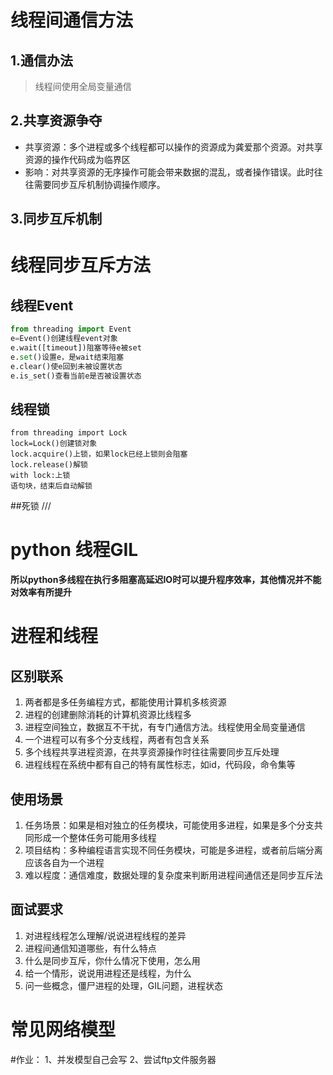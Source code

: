 # 线程间通信方法
## 1.通信办法
> 线程间使用全局变量通信
## 2.共享资源争夺
+ 共享资源：多个进程或多个线程都可以操作的资源成为龚爱那个资源。对共享资源的操作代码成为临界区
+ 影响：对共享资源的无序操作可能会带来数据的混乱，或者操作错误。此时往往需要同步互斥机制协调操作顺序。
## 3.同步互斥机制
# 线程同步互斥方法
## 线程Event
```python	
from threading import Event
e=Event()创建线程event对象
e.wait([timeout])阻塞等待e被set
e.set()设置e，是wait结束阻塞
e.clear()使e回到未被设置状态
e.is_set()查看当前e是否被设置状态
```
## 线程锁
```
from threading import Lock
lock=Lock()创建锁对象
lock.acquire()上锁，如果lock已经上锁则会阻塞
lock.release()解锁
with lock:上锁
语句块，结束后自动解锁
```
##死锁
///
# python 线程GIL
**所以python多线程在执行多阻塞高延迟IO时可以提升程序效率，其他情况并不能对效率有所提升**
# 进程和线程
## 区别联系
1. 两者都是多任务编程方式，都能使用计算机多核资源
2. 进程的创建删除消耗的计算机资源比线程多
3. 进程空间独立，数据互不干扰，有专门通信方法。线程使用全局变量通信
4. 一个进程可以有多个分支线程，两者有包含关系
5. 多个线程共享进程资源，在共享资源操作时往往需要同步互斥处理
6. 进程线程在系统中都有自己的特有属性标志，如id，代码段，命令集等
## 使用场景
1. 任务场景：如果是相对独立的任务模块，可能使用多进程，如果是多个分支共同形成一个整体任务可能用多线程
2. 项目结构：多种编程语言实现不同任务模块，可能是多进程，或者前后端分离应该各自为一个进程
3. 难以程度：通信难度，数据处理的复杂度来判断用进程间通信还是同步互斥法
## 面试要求
1. 对进程线程怎么理解/说说进程线程的差异
2. 进程间通信知道哪些，有什么特点
3. 什么是同步互斥，你什么情况下使用，怎么用
4. 给一个情形，说说用进程还是线程，为什么
5. 问一些概念，僵尸进程的处理，GIL问题，进程状态
# 常见网络模型

#作业：
1、并发模型自己会写
2、尝试ftp文件服务器